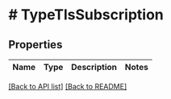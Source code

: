 # # TypeTlsSubscription

## Properties

Name | Type | Description | Notes
------------ | ------------- | ------------- | -------------


[[Back to API list]](../../README.md#endpoints) [[Back to README]](../../README.md)
